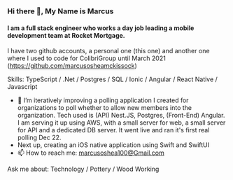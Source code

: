 ### Hi there 👋, My Name is Marcus
#### I am a full stack engineer who works a day job leading a mobile development team at Rocket Mortgage. 

I have two github accounts, a personal one (this one) and another one where I used to code for ColibriGroup until March 2021 (https://github.com/marcusosheamckissock)

Skills: TypeScript / .Net / Postgres / SQL / Ionic / Angular / React Native / Javascript

- 🔭 I’m iteratively improving a polling application I created for organizations to poll whether to allow new members into the organization. Tech used is (API) Nest.JS, Postgres, (Front-End) Angular. I am serving it up using AWS, with a small server for web, a small server for API and a dedicated DB server. It went live and ran it's first real polling Dec 22.
- Next up, creating an iOS native application using Swift and SwiftUI
- 📫 How to reach me: marcusoshea100@Gmail.com 

Ask me about: Technology / Pottery / Wood Working 
